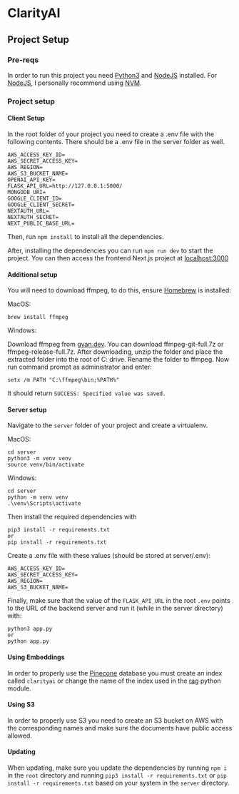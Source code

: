 # ClarityAI

## Project Setup

### Pre-reqs

In order to run this project you need [Python3](https://www.python.org/downloads/) and [NodeJS](https://nodejs.org/en) installed. For [NodeJS](https://nodejs.org/en), I personally recommend using [NVM](https://github.com/nvm-sh/nvm).

### Project setup

#### Client Setup

In the root folder of your project you need to create a .env file with the following contents. There should be a .env file in the server folder as well.

```
AWS_ACCESS_KEY_ID=
AWS_SECRET_ACCESS_KEY=
AWS_REGION=
AWS_S3_BUCKET_NAME=
OPENAI_API_KEY=
FLASK_API_URL=http://127.0.0.1:5000/
MONGODB_URI=
GOOGLE_CLIENT_ID=
GOOGLE_CLIENT_SECRET=
NEXTAUTH_URL=
NEXTAUTH_SECRET=
NEXT_PUBLIC_BASE_URL=
```

Then, run `npm install` to install all the dependencies.

After, installing the dependencies you can run `npm run dev` to start the project. You can then access the frontend Next.js project at [localhost:3000](https://localhost:3000/)

#### Additional setup

You will need to download ffmpeg, to do this, ensure [Homebrew](https://brew.sh/) is installed:

MacOS:
```
brew install ffmpeg
```

Windows:

Download ffmpeg from [gyan.dev](https://www.gyan.dev/ffmpeg/builds/). You can download ffmpeg-git-full.7z or ffmpeg-release-full.7z. After downloading, unzip the folder and place the extracted folder into the root of C: drive. Rename the folder to ffmpeg.
Now run command prompt as administrator and enter:
```
setx /m PATH "C:\ffmpeg\bin;%PATH%"
```
It should return `SUCCESS: Specified value was saved.`


#### Server setup

Navigate to the `server` folder of your project and create a virtualenv.


MacOS:
```
cd server
python3 -m venv venv
source venv/bin/activate
```

Windows:
```
cd server
python -m venv venv
.\venv\Scripts\activate
```

Then install the required dependencies with
```
pip3 install -r requirements.txt
or
pip install -r requirements.txt
```

Create a .env file with these values (should be stored at server/.env):
```
AWS_ACCESS_KEY_ID=
AWS_SECRET_ACCESS_KEY=
AWS_REGION=
AWS_S3_BUCKET_NAME=
```

Finally, make sure that the value of the `FLASK_API_URL` in the root `.env` points to the URL of the backend server and run it (while in the server directory) with:
```
python3 app.py
or 
python app.py
```

#### Using Embeddings

In order to properly use the [Pinecone](https://www.pinecone.io/) database you must create an index called `clarityai` or change the name of the index used in the [rag](server/rag.py) python module.

#### Using S3

In order to properly use S3 you need to create an S3 bucket on AWS with the corresponding names and make sure the documents have public access allowed.

#### Updating
When updating, make sure you update the dependencies by running `npm i` in the `root` directory and running `pip3 install -r requirements.txt` or `pip install -r requirements.txt` based on your system in the `server` directory. 
